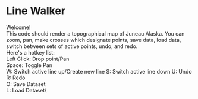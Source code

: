 # Line Walker
Welcome!\
This code should render a topographical map of Juneau Alaska. You can zoom, pan, make crosses which designate points, save data, load data, switch between sets of active points, undo, and redo.\
Here's a hotkey list:\
Left Click: Drop point/Pan\
Space: Toggle Pan\
W: Switch active line up/Create new line
S: Switch active line down
U: Undo\
R: Redo\
O: Save Dataset\
L: Load Dataset\
